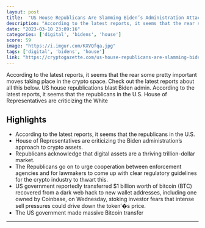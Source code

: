 ```yaml
---
layout: post
title:  "US House Republicans Are Slamming Biden’s Administration Attack On Crypto"
description: "According to the latest reports, it seems that the rear some pretty important moves taking place in the crypto space. Check out the latest reports about all this below. US house republications blast Biden admin. According to the latest reports, it seems that the republicans in the U.S. House of Representatives are criticizing the White"
date: "2023-03-10 23:09:16"
categories: ['digital', 'bidens', 'house']
score: 59
image: "https://i.imgur.com/KXVQfqa.jpg"
tags: ['digital', 'bidens', 'house']
link: "https://cryptogazette.com/us-house-republicans-are-slamming-bidens-administration-attack-on-crypto/"
---
```


According to the latest reports, it seems that the rear some pretty important moves taking place in the crypto space. Check out the latest reports about all this below. US house republications blast Biden admin. According to the latest reports, it seems that the republicans in the U.S. House of Representatives are criticizing the White

## Highlights

- According to the latest reports, it seems that the republicans in the U.S.
- House of Representatives are criticizing the Biden administration’s approach to crypto assets.
- Republicans acknowledge that digital assets are a thriving trillion-dollar market.
- The Republicans go on to urge cooperation between enforcement agencies and for lawmakers to come up with clear regulatory guidelines for the crypto industry to thwart this.
- US government reportedly transferred $1 billion worth of bitcoin (BTC) recovered from a dark web hack to new wallet addresses, including one owned by Coinbase, on Wednesday, stoking investor fears that intense sell pressures could drive down the token’�s price.
- The US government made massive Bitcoin transfer

---
